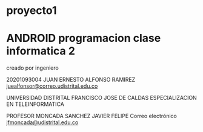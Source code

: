 # proyecto1
# ANDROID programacion clase informatica 2
 
creado por 
ingeniero

20201093004 
JUAN ERNESTO ALFONSO RAMIREZ
juealfonsor@correo.udistrital.edu.co


UNIVERSIDAD DISTRITAL FRANCISCO JOSE DE CALDAS
ESPECIALIZACION EN TELEINFORMATICA



PROFESOR
MONCADA SANCHEZ JAVIER FELIPE
Correo electrónico
jfmoncada@udistrital.edu.co
